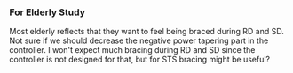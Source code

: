 ### For Elderly Study
Most elderly reflects that they want to feel being braced during RD and SD. Not sure if we should decrease the negative power tapering part in the controller.
I won't expect much bracing during RD and SD since the controller is not designed for that, but for STS bracing might be useful?
